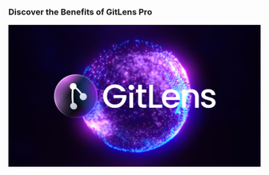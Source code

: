 ### Discover the Benefits of GitLens Pro

<a href="https://www.youtube.com/watch?v=UQPb73Zz9qk?utm_source=gitlens-extension&amp;utm_medium=walkthru_welcome" title="Watch the Getting Started tutorial video">
  <img src="gitlens-thumbnail.png" alt="GitLens tutorial video" />
</a>
